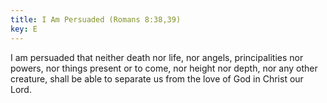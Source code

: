 ```yaml
---
title: I Am Persuaded (Romans 8:38,39)
key: E
---
```

I am persuaded that neither death nor life, 
nor angels, principalities nor powers,
nor things present or to come, 
nor height nor depth,
nor any other creature, 
shall be able
to separate us from the love of God 
in Christ our Lord.

